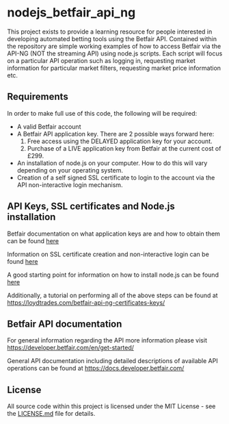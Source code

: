 # nodejs_betfair_api_ng

This project exists to provide a learning resource for people interested in developing automated betting
tools using the Betfair API. Contained within the repository are simple working examples of how to access 
Betfair via the API-NG (NOT the streaming API) using node.js scripts. Each script will focus on a particular 
API operation such as logging in, requesting market information for particular market filters, requesting 
market price information etc.

## Requirements

In order to make full use of this code, the following will be required:

* A valid Betfair account
* A Betfair API application key. There are 2 possible ways forward here:
	1. Free access using the DELAYED application key for your account.
	2. Purchase of a LIVE application key from Betfair at the current cost of £299. 
* An installation of node.js on your computer. How to do this will vary depending on your operating system. 
* Creation of a self signed SSL certificate to login to the account via the API non-interactive login mechanism. 

## API Keys, SSL certificates and Node.js installation

Betfair documentation on what application keys are and how to obtain them can be found [here](https://docs.developer.betfair.com/display/1smk3cen4v3lu3yomq5qye0ni/Application+Keys)

Information on SSL certificate creation and non-interactive login can be found [here](https://docs.developer.betfair.com/display/1smk3cen4v3lu3yomq5qye0ni/Non-Interactive+%28bot%29+login)

A good starting point for information on how to install node.js can be found [here](https://nodejs.org/en/)

Additionally, a tutorial on performing all of the above steps can be found at https://loydtrades.com/betfair-api-ng-certificates-keys/

## Betfair API documentation

For general information regarding the API more information please visit https://developer.betfair.com/en/get-started/

General API documentation including detailed descriptions of available API operations can be found at https://docs.developer.betfair.com/

## License

All source code within this project is licensed under the MIT License - see the [LICENSE.md](LICENSE.md) file for details.



   



